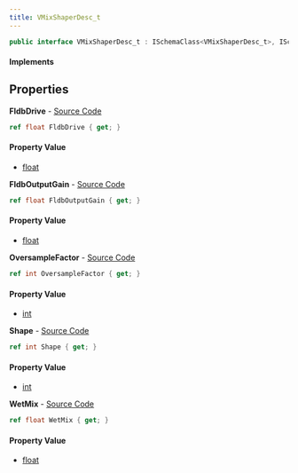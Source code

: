 ```yaml
---
title: VMixShaperDesc_t
---
```


```csharp
public interface VMixShaperDesc_t : ISchemaClass<VMixShaperDesc_t>, ISchemaField, ISchemaClass, INativeHandle
```

#### Implements

## Properties

**FldbDrive** - [Source Code](https://github.com/swiftly-solution/swiftlys2/blob/main/managed/src/SwiftlyS2.Generated/Schemas/Interfaces/VMixShaperDesc_t.cs#L18)

```csharp
ref float FldbDrive { get; }
```

#### Property Value

- [float](https://learn.microsoft.com/dotnet/api/system.single)

**FldbOutputGain** - [Source Code](https://github.com/swiftly-solution/swiftlys2/blob/main/managed/src/SwiftlyS2.Generated/Schemas/Interfaces/VMixShaperDesc_t.cs#L20)

```csharp
ref float FldbOutputGain { get; }
```

#### Property Value

- [float](https://learn.microsoft.com/dotnet/api/system.single)

**OversampleFactor** - [Source Code](https://github.com/swiftly-solution/swiftlys2/blob/main/managed/src/SwiftlyS2.Generated/Schemas/Interfaces/VMixShaperDesc_t.cs#L24)

```csharp
ref int OversampleFactor { get; }
```

#### Property Value

- [int](https://learn.microsoft.com/dotnet/api/system.int32)

**Shape** - [Source Code](https://github.com/swiftly-solution/swiftlys2/blob/main/managed/src/SwiftlyS2.Generated/Schemas/Interfaces/VMixShaperDesc_t.cs#L16)

```csharp
ref int Shape { get; }
```

#### Property Value

- [int](https://learn.microsoft.com/dotnet/api/system.int32)

**WetMix** - [Source Code](https://github.com/swiftly-solution/swiftlys2/blob/main/managed/src/SwiftlyS2.Generated/Schemas/Interfaces/VMixShaperDesc_t.cs#L22)

```csharp
ref float WetMix { get; }
```

#### Property Value

- [float](https://learn.microsoft.com/dotnet/api/system.single)

